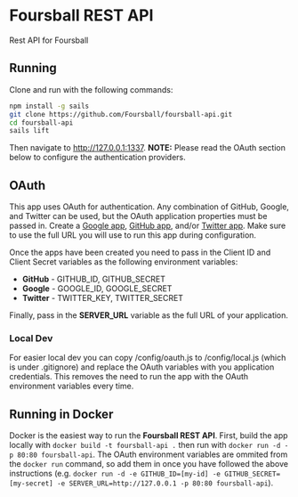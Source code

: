 # Foursball REST API
Rest API for Foursball

## Running

Clone and run with the following commands:

```bash
npm install -g sails
git clone https://github.com/Foursball/foursball-api.git
cd foursball-api
sails lift
```

Then navigate to <http://127.0.0.1:1337>. **NOTE:** Please read the OAuth section below to configure the authentication providers.

## OAuth
This app uses OAuth for authentication. Any combination of GitHub, Google, and Twitter can be used, but the OAuth application properties must be passed in. Create a [Google app](https://cloud.google.com/console#/project), [GitHub app](https://github.com/settings/applications/new), and/or [Twitter app](https://apps.twitter.com/app/new). Make sure to use the full URL you will use to run this app during configuration.

Once the apps have been created you need to pass in the Client ID and Client Secret variables as the following environment variables:

- **GitHub** - GITHUB_ID, GITHUB_SECRET
- **Google** - GOOGLE_ID, GOOGLE_SECRET
- **Twitter** - TWITTER_KEY, TWITTER_SECRET

Finally, pass in the **SERVER_URL** variable as the full URL of your application.

### Local Dev

For easier local dev you can copy /config/oauth.js to /config/local.js (which is under .gitignore) and replace the OAuth variables with you application credentials. This removes the need to run the app with the OAuth environment variables every time.

## Running in Docker
Docker is the easiest way to run the **Foursball REST API**. First, build the app locally with `docker build -t foursball-api .` then run with `docker run -d -p 80:80 foursball-api`. The OAuth environment variables are ommited from the `docker run` command, so add them in once you have followed the above instructions (e.g. `docker run -d -e GITHUB_ID=[my-id] -e GITHUB_SECRET=[my-secret] -e SERVER_URL=http://127.0.0.1 -p 80:80 foursball-api`).
